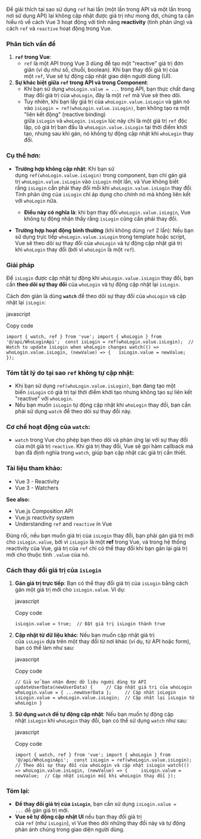 
Để giải thích tại sao sử dụng `ref` hai lần (một lần trong API và một lần trong nơi sử dụng API) lại không cập nhật được giá trị như mong đợi, chúng ta cần hiểu rõ về cách Vue 3 hoạt động với tính năng **reactivity** (tính phản ứng) và cách `ref` và `reactive` hoạt động trong Vue.

### **Phân tích vấn đề**

1. **`ref` trong Vue**:
    - `ref` là một API trong Vue 3 dùng để tạo một "reactive" giá trị đơn giản (ví dụ như số, chuỗi, boolean). Khi bạn thay đổi giá trị của một `ref`, Vue sẽ tự động cập nhật giao diện người dùng (UI).
2. **Sự khác biệt giữa `ref` trong API và trong Component**:
    - Khi bạn sử dụng `whoLogin.value = ...` trong API, bạn thực chất đang thay đổi giá trị của `whoLogin`, đây là một `ref` mà Vue sẽ theo dõi.
    - Tuy nhiên, khi bạn lấy giá trị của `whoLogin.value.isLogin` và gán nó vào `isLogin = ref(whoLogin.value.isLogin)`, bạn không tạo ra một "liên kết động" (reactive binding) giữa `isLogin` và `whoLogin`. `isLogin` lúc này chỉ là một giá trị `ref` độc lập, có giá trị ban đầu là `whoLogin.value.isLogin` tại thời điểm khởi tạo, nhưng sau khi gán, nó không tự động cập nhật khi `whoLogin` thay đổi.

### **Cụ thể hơn:**

- **Trường hợp không cập nhật**: Khi bạn sử dụng `ref(whoLogin.value.isLogin)` trong component, bạn chỉ gán giá trị `whoLogin.value.isLogin` vào `isLogin` một lần, và Vue không biết rằng `isLogin` cần phải thay đổi mỗi khi `whoLogin.value.isLogin` thay đổi. Tính phản ứng của `isLogin` chỉ áp dụng cho chính nó mà không liên kết với `whoLogin` nữa.
    
    - **Điều này có nghĩa là**: khi bạn thay đổi `whoLogin.value.isLogin`, Vue không tự động nhận thấy rằng `isLogin` cũng cần phải thay đổi.
- **Trường hợp hoạt động bình thường** (khi không dùng `ref` 2 lần): Nếu bạn sử dụng trực tiếp `whoLogin.value.isLogin` trong template hoặc script, Vue sẽ theo dõi sự thay đổi của `whoLogin` và tự động cập nhật giá trị khi `whoLogin` thay đổi (bởi vì `whoLogin` là một `ref`).
    

### **Giải pháp**

Để `isLogin` được cập nhật tự động khi `whoLogin.value.isLogin` thay đổi, bạn cần **theo dõi sự thay đổi** của `whoLogin` và tự động cập nhật lại `isLogin`.

Cách đơn giản là dùng **`watch`** để theo dõi sự thay đổi của `whoLogin` và cập nhật lại `isLogin`:

javascript

Copy code

`import { watch, ref } from 'vue'; import { whoLogin } from '@/api/WhoLoginApi';  const isLogin = ref(whoLogin.value.isLogin);  // Watch to update isLogin when whoLogin changes watch(() => whoLogin.value.isLogin, (newValue) => {   isLogin.value = newValue; });`

### **Tóm tắt lý do tại sao `ref` không tự cập nhật**:

- Khi bạn sử dụng `ref(whoLogin.value.isLogin)`, bạn đang tạo một biến `isLogin` có giá trị tại thời điểm khởi tạo nhưng không tạo sự liên kết "reactive" với `whoLogin`.
- Nếu bạn muốn `isLogin` tự động cập nhật khi `whoLogin` thay đổi, bạn cần phải sử dụng `watch` để theo dõi sự thay đổi này.

### **Cơ chế hoạt động của `watch`**:

- `watch` trong Vue cho phép bạn theo dõi và phản ứng lại với sự thay đổi của một giá trị `reactive`. Khi giá trị thay đổi, Vue sẽ gọi hàm callback mà bạn đã định nghĩa trong `watch`, giúp bạn cập nhật các giá trị cần thiết.

### **Tài liệu tham khảo**:

- Vue 3 - Reactivity
- Vue 3 - Watchers

**See also:**

- Vue.js Composition API
- Vue.js reactivity system
- Understanding `ref` and `reactive` in Vue



Đúng rồi, nếu bạn muốn giá trị của `isLogin` thay đổi, bạn phải gán giá trị mới cho `isLogin.value`, bởi vì `isLogin` là một **ref** trong Vue, và trong hệ thống reactivity của Vue, giá trị của `ref` chỉ có thể thay đổi khi bạn gán lại giá trị mới cho thuộc tính `.value` của nó.

### Cách thay đổi giá trị của `isLogin`

1. **Gán giá trị trực tiếp**: Bạn có thể thay đổi giá trị của `isLogin` bằng cách gán một giá trị mới cho `isLogin.value`. Ví dụ:
    
    javascript
    
    Copy code
    
    `isLogin.value = true;  // Đặt giá trị isLogin thành true`
    
2. **Cập nhật từ dữ liệu khác**: Nếu bạn muốn cập nhật giá trị của `isLogin` dựa trên một thay đổi từ nơi khác (ví dụ, từ API hoặc form), bạn có thể làm như sau:
    
    javascript
    
    Copy code
    
    `// Giả sử bạn nhận được dữ liệu người dùng từ API updateUserData(newUserData) {     // Cập nhật giá trị của whoLogin     whoLogin.value = { ...newUserData };     // Cập nhật isLogin     isLogin.value = whoLogin.value.isLogin;  // Cập nhật lại isLogin từ whoLogin }`
    
3. **Sử dụng `watch` để tự động cập nhật**: Nếu bạn muốn tự động cập nhật `isLogin` khi `whoLogin` thay đổi, bạn có thể sử dụng `watch` như sau:
    
    javascript
    
    Copy code
    
    `import { watch, ref } from 'vue'; import { whoLogin } from '@/api/WhoLoginApi';  const isLogin = ref(whoLogin.value.isLogin);  // Theo dõi sự thay đổi của whoLogin và cập nhật isLogin watch(() => whoLogin.value.isLogin, (newValue) => {     isLogin.value = newValue;  // Cập nhật isLogin mỗi khi whoLogin thay đổi });`
    

### Tóm lại:

- **Để thay đổi giá trị của `isLogin`**, bạn cần sử dụng `isLogin.value = ...` để gán giá trị mới.
- **Vue sẽ tự động cập nhật UI** nếu bạn thay đổi giá trị của `ref` (như `isLogin`), vì Vue theo dõi những thay đổi này và tự động phản ánh chúng trong giao diện người dùng.
